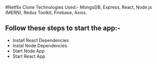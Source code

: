 #Netflix Clone 
Technologies Used:- MongoDB, Express, React, Node.js (MERN), Redux Toolkit, Firebase, Axios. 


## Follow these steps to start the app:-

+ Install React Dependencies
+ Instal Node Dependencies
+ Start Node App
+ Start React App
